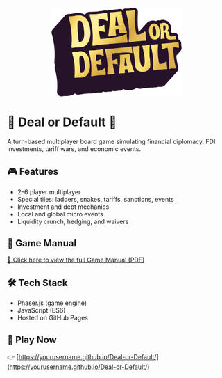 <p align="center">
  <img src="logo.png" alt="Deal or Default Logo" width="300"/>
</p>


# 💼 Deal or Default 🎲

A turn-based multiplayer board game simulating financial diplomacy, FDI investments, tariff wars, and economic events.

## 🎮 Features
- 2–6 player multiplayer
- Special tiles: ladders, snakes, tariffs, sanctions, events
- Investment and debt mechanics
- Local and global micro events
- Liquidity crunch, hedging, and waivers

## 📜 Game Manual
[📘 Click here to view the full Game Manual (PDF)](manual.pdf)

## 🛠️ Tech Stack
- Phaser.js (game engine)
- JavaScript (ES6)
- Hosted on GitHub Pages

## 🚀 Play Now
👉 [https://yourusername.github.io/Deal-or-Default/](https://yourusername.github.io/Deal-or-Default/)